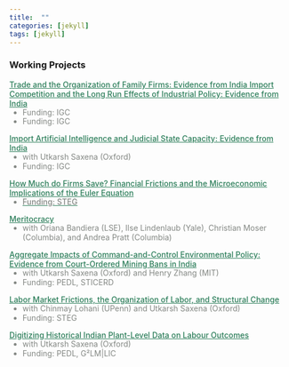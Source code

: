 ```yaml
---
title:  ""
categories: [jekyll]
tags: [jekyll]
---
```


### Working Projects

<a href= "" style="color:#2c7e5a;font-weight: 500;">Trade and the Organization of Family Firms: Evidence from India 
</a>
<a href= "" style="color:#2c7e5a;font-weight: 500;">Import Competition and the Long Run Effects of Industrial Policy: Evidence from India </a>
<ul>
  <li style="margin-top: -15px;font-size: 14px;color:#848884;">Funding: IGC</li>
</ul>
<ul>
  <li style="margin-top: -15px;font-size: 14px;color:#848884;">Funding: IGC</li>
</ul>
<a href= "" style="color:#2c7e5a;font-weight: 500;">Import Artificial Intelligence and Judicial State Capacity: Evidence from India 
 </a>
<ul>
  <li style="margin-top: -15px;font-size: 14px;color:#848884;">with Utkarsh Saxena (Oxford) </li>
  <li style="font-size: 14px;color:#848884;">Funding: IGC</li>
</ul>
<a href="" style="color:#2c7e5a;font-weight: 500;">How Much do Firms Save? Financial Frictions and the Microeconomic Implications of the Euler Equation
<ul>
  <li style="margin-top: -15px;font-size: 14px;color:#848884;">Funding: STEG</li>
</ul>

<a href="" style="color:#2c7e5a;font-weight: 500;"> Meritocracy </a>
<ul>
  <li style="margin-top: -15px;font-size: 14px;color:#848884;">with Oriana Bandiera (LSE), Ilse Lindenlaub (Yale), Christian Moser (Columbia), and Andrea Pratt (Columbia)</li>
</ul>

<a href="" style="color:#2c7e5a;font-weight: 500;">Aggregate Impacts of Command-and-Control Environmental Policy: Evidence from Court-Ordered Mining Bans in India</a>
<ul>
  <li style="margin-top: -15px;font-size: 14px;color:#848884;">with Utkarsh Saxena (Oxford) and Henry Zhang (MIT)</li>
  <li style="font-size: 14px;color:#848884;">Funding: PEDL, STICERD</li>
</ul>

<a href="" style="color:#2c7e5a;font-weight: 500;">Labor Market Frictions, the Organization of Labor, and Structural Change </a>
<ul>
  <li style="margin-top: -15px;font-size: 14px;color:#848884;">with Chinmay Lohani (UPenn) and Utkarsh Saxena (Oxford)</li>
  <li style="font-size: 14px;color:#848884;">Funding: STEG</li>
</ul>

<a href="" style="color:#2c7e5a;font-weight: 500;">Digitizing Historical Indian Plant-Level Data on Labour Outcomes </a>
<ul>
  <li style="margin-top: -15px;font-size: 14px;color:#848884;">with Utkarsh Saxena (Oxford)</li>
  <li style="font-size: 14px;color:#848884;">Funding: PEDL, G²LM|LIC</li>
</ul>


<!-- 
### Publications
- forth, <a href="{{site.baseurl}}/files/aeri_NN/aeri_NN.pdf" style="color:#e25440;font-weight: bold;">Using TITLE</a>, ***JOURNAL***&nbsp;&nbsp;&nbsp;&#10098;[git](https://github.com/thomas9t/spatial-econ-cnn)&#10099;
    * AUTHORS
<br/>
<br/>
- 2022, <a href="{{site.baseurl}}/files/are_EITR/tradewar_1203.pdf" style="color:#e25440;font-weight: bold;">TITLE</a>, ***JOURNAL***
    - AUTHOR
  * [Economist](https://www.economist.com/finance-and-economics/2022/01/01/new-research-counts-the-costs-of-the-sino-american-trade-war) 
<br/>
<br/>
### Chapters & Policy Notes 
- <a style="display: block; color:#848884; margin-top: -15px">  with Utkarsh Saxena (Oxford) </a>
- <a style="display: block; color:#848884; margin-top: -15px">  Funding: PEDL, G²LM|LIC </a> 
<br/>-->
